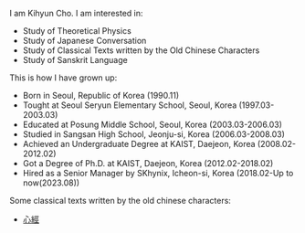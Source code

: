 <script src="https://cdnjs.cloudflare.com/ajax/libs/mathjax/2.7.5/MathJax.js?config=TeX-MML-AM_CHTML" type="text/javascript"></script>
I am Kihyun Cho. I am interested in:
* Study of Theoretical Physics
* Study of Japanese Conversation
* Study of Classical Texts written by the Old Chinese Characters
* Study of Sanskrit Language

This is how I have grown up:
* Born in Seoul, Republic of Korea (1990.11)
* Tought at Seoul Seryun Elementary School, Seoul, Korea (1997.03-2003.03)
* Educated at Posung Middle School, Seoul, Korea (2003.03-2006.03)
* Studied in Sangsan High School, Jeonju-si, Korea (2006.03-2008.03)
* Achieved an Undergraduate Degree at KAIST, Daejeon, Korea (2008.02-2012.02)
* Got a Degree of Ph.D. at KAIST, Daejeon, Korea (2012.02-2018.02)
* Hired as a Senior Manager by SKhynix, Icheon-si, Korea (2018.02-Up to now(2023.08))

Some classical texts written by the old chinese characters:
* [心經](simgyoung.md)
